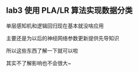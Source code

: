 ## lab3 使用 PLA/LR 算法实现数据分类

单层感知机和逻辑回归现在基本就没啥应用

主要还是为以后的神经网络参数更新提供先导知识

所以这些东西了解一下就可以啦

其实不了解影响也不会很大~